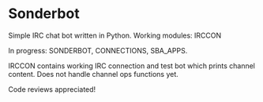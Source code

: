 # Sonderbot
Simple IRC chat bot written in Python.
Working modules: IRCCON

In progress: SONDERBOT, CONNECTIONS, SBA_APPS.

IRCCON contains working IRC connection and test bot which prints channel content.
Does not handle channel ops functions yet.


Code reviews appreciated!
